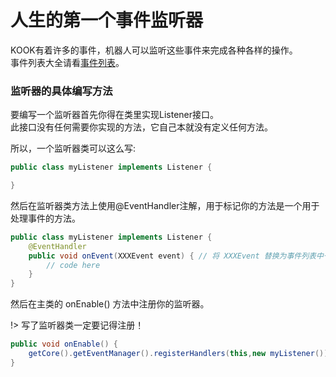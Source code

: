 # 人生的第一个事件监听器

KOOK有着许多的事件，机器人可以监听这些事件来完成各种各样的操作。  
事件列表大全请看[事件列表](文档/事件/EventList.md)。

### 监听器的具体编写方法

要编写一个监听器首先你得在类里实现Listener接口。  
此接口没有任何需要你实现的方法，它自己本就没有定义任何方法。

所以，一个监听器类可以这么写:
```java
public class myListener implements Listener {

}
```

然后在监听器类方法上使用@EventHandler注解，用于标记你的方法是一个用于处理事件的方法。  

```java
public class myListener implements Listener {
    @EventHandler
    public void onEvent(XXXEvent event) { // 将 XXXEvent 替换为事件列表中一种具体的事件
        // code here
    }
}
```

然后在主类的 onEnable() 方法中注册你的监听器。  

!> 写了监听器类一定要记得注册！

```java
public void onEnable() {
    getCore().getEventManager().registerHandlers(this,new myListener());
}
```